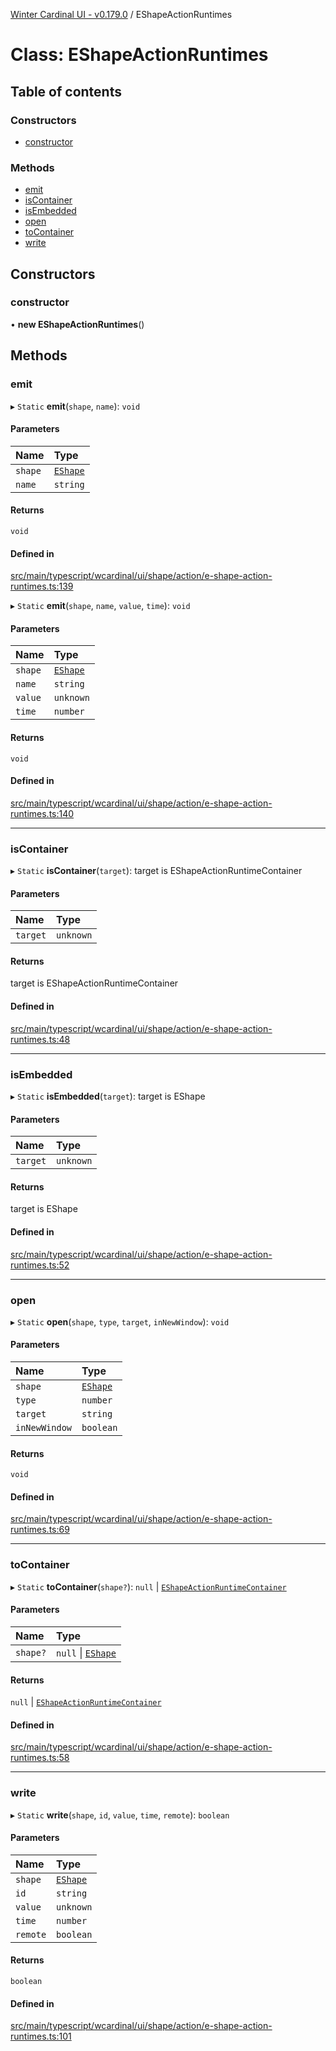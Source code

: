 [Winter Cardinal UI - v0.179.0](../index.md) / EShapeActionRuntimes

# Class: EShapeActionRuntimes

## Table of contents

### Constructors

- [constructor](EShapeActionRuntimes.md#constructor)

### Methods

- [emit](EShapeActionRuntimes.md#emit)
- [isContainer](EShapeActionRuntimes.md#iscontainer)
- [isEmbedded](EShapeActionRuntimes.md#isembedded)
- [open](EShapeActionRuntimes.md#open)
- [toContainer](EShapeActionRuntimes.md#tocontainer)
- [write](EShapeActionRuntimes.md#write)

## Constructors

### constructor

• **new EShapeActionRuntimes**()

## Methods

### emit

▸ `Static` **emit**(`shape`, `name`): `void`

#### Parameters

| Name | Type |
| :------ | :------ |
| `shape` | [`EShape`](../interfaces/EShape.md) |
| `name` | `string` |

#### Returns

`void`

#### Defined in

[src/main/typescript/wcardinal/ui/shape/action/e-shape-action-runtimes.ts:139](https://github.com/winter-cardinal/winter-cardinal-ui/blob/v0.179.0/src/main/typescript/wcardinal/ui/shape/action/e-shape-action-runtimes.ts#L139)

▸ `Static` **emit**(`shape`, `name`, `value`, `time`): `void`

#### Parameters

| Name | Type |
| :------ | :------ |
| `shape` | [`EShape`](../interfaces/EShape.md) |
| `name` | `string` |
| `value` | `unknown` |
| `time` | `number` |

#### Returns

`void`

#### Defined in

[src/main/typescript/wcardinal/ui/shape/action/e-shape-action-runtimes.ts:140](https://github.com/winter-cardinal/winter-cardinal-ui/blob/v0.179.0/src/main/typescript/wcardinal/ui/shape/action/e-shape-action-runtimes.ts#L140)

___

### isContainer

▸ `Static` **isContainer**(`target`): target is EShapeActionRuntimeContainer

#### Parameters

| Name | Type |
| :------ | :------ |
| `target` | `unknown` |

#### Returns

target is EShapeActionRuntimeContainer

#### Defined in

[src/main/typescript/wcardinal/ui/shape/action/e-shape-action-runtimes.ts:48](https://github.com/winter-cardinal/winter-cardinal-ui/blob/v0.179.0/src/main/typescript/wcardinal/ui/shape/action/e-shape-action-runtimes.ts#L48)

___

### isEmbedded

▸ `Static` **isEmbedded**(`target`): target is EShape

#### Parameters

| Name | Type |
| :------ | :------ |
| `target` | `unknown` |

#### Returns

target is EShape

#### Defined in

[src/main/typescript/wcardinal/ui/shape/action/e-shape-action-runtimes.ts:52](https://github.com/winter-cardinal/winter-cardinal-ui/blob/v0.179.0/src/main/typescript/wcardinal/ui/shape/action/e-shape-action-runtimes.ts#L52)

___

### open

▸ `Static` **open**(`shape`, `type`, `target`, `inNewWindow`): `void`

#### Parameters

| Name | Type |
| :------ | :------ |
| `shape` | [`EShape`](../interfaces/EShape.md) |
| `type` | `number` |
| `target` | `string` |
| `inNewWindow` | `boolean` |

#### Returns

`void`

#### Defined in

[src/main/typescript/wcardinal/ui/shape/action/e-shape-action-runtimes.ts:69](https://github.com/winter-cardinal/winter-cardinal-ui/blob/v0.179.0/src/main/typescript/wcardinal/ui/shape/action/e-shape-action-runtimes.ts#L69)

___

### toContainer

▸ `Static` **toContainer**(`shape?`): ``null`` \| [`EShapeActionRuntimeContainer`](../interfaces/EShapeActionRuntimeContainer.md)

#### Parameters

| Name | Type |
| :------ | :------ |
| `shape?` | ``null`` \| [`EShape`](../interfaces/EShape.md) |

#### Returns

``null`` \| [`EShapeActionRuntimeContainer`](../interfaces/EShapeActionRuntimeContainer.md)

#### Defined in

[src/main/typescript/wcardinal/ui/shape/action/e-shape-action-runtimes.ts:58](https://github.com/winter-cardinal/winter-cardinal-ui/blob/v0.179.0/src/main/typescript/wcardinal/ui/shape/action/e-shape-action-runtimes.ts#L58)

___

### write

▸ `Static` **write**(`shape`, `id`, `value`, `time`, `remote`): `boolean`

#### Parameters

| Name | Type |
| :------ | :------ |
| `shape` | [`EShape`](../interfaces/EShape.md) |
| `id` | `string` |
| `value` | `unknown` |
| `time` | `number` |
| `remote` | `boolean` |

#### Returns

`boolean`

#### Defined in

[src/main/typescript/wcardinal/ui/shape/action/e-shape-action-runtimes.ts:101](https://github.com/winter-cardinal/winter-cardinal-ui/blob/v0.179.0/src/main/typescript/wcardinal/ui/shape/action/e-shape-action-runtimes.ts#L101)
